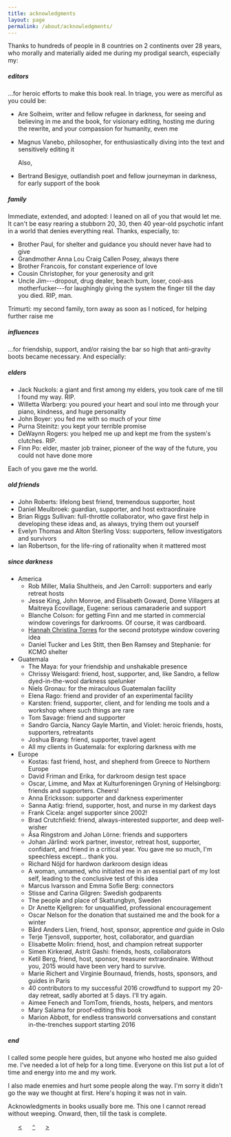 ```yaml
---
title: acknowledgments
layout: page
permalink: /about/acknowledgments/
---
```


Thanks to hundreds of people in 8 countries on 2 continents over 28 years, who morally and materially aided me during my prodigal search, especially my:

##### editors

...for heroic efforts to make this book real. In triage, you were as merciful as you could be:

- Are Solheim, writer and fellow refugee in darkness, for seeing and believing in me and the book, for visionary editing, hosting me during the rewrite, and your compassion for humanity, even me
- Magnus Vanebo, philosopher, for enthusiastically diving into the text and sensitively editing it

    Also, 
- Bertrand Besigye, outlandish poet and fellow journeyman in darkness, for early support of the book

##### family

Immediate, extended, and adopted: I leaned on all of you that would let me. It can't be easy rearing a stubborn 20, 30, then 40 year-old psychotic infant in a world that denies everything real. Thanks, especially, to:

- Brother Paul, for shelter and guidance you should never have had to give
- Grandmother Anna Lou Craig Callen Posey, always there
- Brother Francois, for constant experience of love
- Cousin Christopher, for your generosity and grit
- Uncle Jim---dropout, drug dealer, beach bum, loser, cool-ass motherfucker---for laughingly giving the system the finger till the day you died. RIP, man.

Trimurti: my second family, torn away as soon as I noticed, for helping further raise me

##### influences

...for friendship, support, and/or raising the bar so high that anti-gravity boots became necessary. And especially: 

##### elders

- Jack Nuckols: a giant and first among my elders, you took care of me till I found my way. RIP.
- Willetta Warberg: you poured your heart and soul into me through your piano, kindness, and huge personality
- John Boyer: you fed me with so much of your _time_
- Purna Steinitz: you kept your terrible promise
- DeWaynn Rogers: you helped me up and kept me from the system's clutches. RIP.
- Finn Po: elder, master job trainer, pioneer of the way of the future, you could not have done more

Each of you gave me the world.

##### old friends

- John Roberts: lifelong best friend, tremendous supporter, host
- Daniel Meulbroek: guardian, supporter, and host extraordinaire 
- Brian Riggs Sullivan: full-throttle collaborator, who gave first help in developing these ideas and, as always, trying them out yourself
- Evelyn Thomas and Alton Sterling Voss: supporters, fellow investigators and survivors 
- Ian Robertson, for the life-ring of rationality when it mattered most

##### since darkness

- America
    - Rob Miller, Malia Shultheis, and Jen Carroll: supporters and early retreat hosts
    - Jesse King, John Monroe, and Elisabeth Goward, Dome Villagers at Maitreya Ecovillage, Eugene: serious camaraderie and support
    - Blanche Colson: for getting Finn and me started in commercial window coverings for darkrooms. Of course, it was cardboard.
	- [Hannah Christina Torres](https://hannahtorres.massagetherapy.com) for the second prototype window covering idea
    - Daniel Tucker and Les Stitt, then Ben Ramsey and Stephanie: for KCMO shelter
- Guatemala
    - The Maya: for your friendship and unshakable presence
    - Chrissy Weisgard: friend, host, supporter, and, like Sandro, a fellow dyed-in-the-wool darkness spelunker
    - Niels Gronau: for the miraculous Guatemalan facility
    - Elena Rago: friend and provider of an experimental facility
    - Karsten: friend, supporter, client, and for lending me tools and a workshop where such things are rare
    - Tom Savage: friend and supporter
    - Sandro Garcia, Nancy Gayle Martin, and Violet: heroic friends, hosts, supporters, retreatants
    - Joshua Brang: friend, supporter, travel agent
    - All my clients in Guatemala: for exploring darkness with me
- Europe
    - Kostas: fast friend, host, and shepherd from Greece to Northern Europe
    - David Friman and Erika, for darkroom design test space
    - Oscar, Limme, and Max at Kulturforeningen Gryning of Helsingborg: friends and supporters. Cheers!
    - Anna Ericksson: supporter and darkness experimenter
    - Sanna Aatig: friend, supporter, host, and nurse in my darkest days
    - Frank Cicela: angel supporter since 2002!
    - Brad Crutchfield: friend, always-interested supporter, and deep well-wisher
    - &Aring;sa Ringstrom and Johan L&ouml;rne: friends and supporters
    - Johan J&auml;rlind: work partner, investor, retreat host, supporter, confidant, and friend in a critical year. You gave me so much, I'm speechless except... thank you.
    - Richard N&ouml;jd for hardwon darkroom design ideas
    - A woman, unnamed, who initiated me in an essential part of my lost self, leading to the conclusive test of this idea
    - Marcus Ivarsson and Emma Sofie Berg: connectors
    - Stisse and Carina Gilgren: Swedish godparents
    - The people and place of Skattungbyn, Sweden 
    - Dr Anette Kjellgren: for unqualified, professional encouragement
    - Oscar Nelson for the donation that sustained me and the book for a winter
    - B&aring;rd Anders Lien, friend, host, sponsor, apprentice _and_ guide in Oslo
    - Terje Tjensvoll, supporter, host, collaborator, and guardian
    - Elisabette Molin: friend, host, and champion retreat supporter
    - Simen Kirker&oslash;d, Astrit Gashi: friends, hosts, collaborators
    - Ketil Berg, friend, host, sponsor, treasurer extraordinaire. Without you, 2015 would have been very hard to survive.
    - Marie Richert and Virginie Bournaud, friends, hosts, sponsors, and guides in Paris
	- 40 contributors to my successful 2016 crowdfund to support my 20-day retreat, sadly aborted at 5 days. I'll try again. 
	- Aimee Fenech and TomTom, friends, hosts, helpers, and mentors
    - Mary Salama for proof-editing this book
    - Marion Abbott, for endless transworld conversations and constant in-the-trenches support starting 2016

##### end

I called some people here guides, but anyone who hosted me also guided me. I've needed a lot of help for a long time. Everyone on this list put a lot of time and energy into me and my work.

I also made enemies and hurt some people along the way. I'm sorry it didn't go the way we thought at first. Here's hoping it was not in vain.

Acknowledgments in books usually bore me. This one I cannot reread without weeping. Onward, then, till the task is complete.

&nbsp;&nbsp;&nbsp;&nbsp;&nbsp;&nbsp;[&lt;](../bibliography-influences)&nbsp;&nbsp;&nbsp;&nbsp;&nbsp;&nbsp;[`^`](../)&nbsp;&nbsp;&nbsp;&nbsp;&nbsp;&nbsp;[&gt;](../disclaimer)
